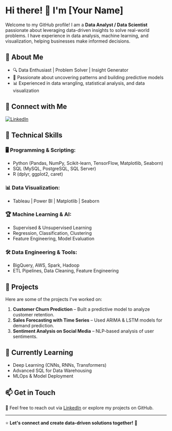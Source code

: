 # Hi there! 👋 I'm [Your Name]

Welcome to my GitHub profile! I am a **Data Analyst / Data Scientist** passionate about leveraging data-driven insights to solve real-world problems. I have experience in data analysis, machine learning, and visualization, helping businesses make informed decisions.

## 📌 About Me
- 🔍 Data Enthusiast | Problem Solver | Insight Generator
- 🎯 Passionate about uncovering patterns and building predictive models
- 📊 Experienced in data wrangling, statistical analysis, and data visualization

## 🔗 Connect with Me
[![LinkedIn](https://img.shields.io/badge/LinkedIn-Connect-blue?style=flat&logo=linkedin)]([link])

## 🚀 Technical Skills
### 🖥️ Programming & Scripting:
- Python (Pandas, NumPy, Scikit-learn, TensorFlow, Matplotlib, Seaborn)
- SQL (MySQL, PostgreSQL, SQL Server)
- R (dplyr, ggplot2, caret)

### 📊 Data Visualization:
- Tableau | Power BI | Matplotlib | Seaborn

### 🏆 Machine Learning & AI:
- Supervised & Unsupervised Learning
- Regression, Classification, Clustering
- Feature Engineering, Model Evaluation

### 🛠️ Data Engineering & Tools:
- BigQuery, AWS, Spark, Hadoop
- ETL Pipelines, Data Cleaning, Feature Engineering

## 📂 Projects
Here are some of the projects I've worked on:
1. **Customer Churn Prediction** – Built a predictive model to analyze customer retention.
2. **Sales Forecasting with Time Series** – Used ARIMA & LSTM models for demand prediction.
3. **Sentiment Analysis on Social Media** – NLP-based analysis of user sentiments.

## 🌱 Currently Learning
- Deep Learning (CNNs, RNNs, Transformers)
- Advanced SQL for Data Warehousing
- MLOps & Model Deployment

## 📫 Get in Touch
📩 Feel free to reach out via [LinkedIn]([link]) or explore my projects on GitHub.

---

⭐ **Let's connect and create data-driven solutions together!** 🚀
